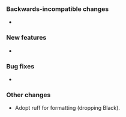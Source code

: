 <!-- Delete the sections that don't apply -->

### Backwards-incompatible changes

-

### New features

-

### Bug fixes

-

### Other changes

- Adopt ruff for formatting (dropping Black).
